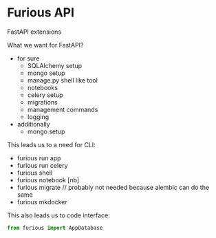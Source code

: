 # Furious API
FastAPI extensions

What we want for FastAPI? 
- for sure
    - SQLAlchemy setup
    - mongo setup
    - manage.py shell like tool
    - notebooks
    - celery setup
    - migrations
    - management commands 
    - logging
- additionally
    - mongo setup


This leads us to a need for CLI:
- furious run app
- furious run celery
- furious shell
- furious notebook [nb]
- furious migrate // probably not needed because alembic can do the same
- furious mkdocker

This also leads us to code interface:

```python
from furious import AppDatabase

```

